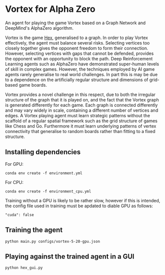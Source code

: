 # Vortex for Alpha Zero
An agent for playing the game Vortex based on a Graph Network and DeepMind's AlphaZero algorithm.

Vortex is the game [Hex](https://en.wikipedia.org/wiki/Hex_(board_game)), generalised to a graph. In order to play Vortex effectively, the agent must balance several risks. Selecting vertices too closely together gives the opponent freedom to form their connection. However, selecting vertices with gaps that cannot be defended, provides the opponent with an opportunity to block the path.
Deep Reinforcement Learning agents such as AlphaZero have demonstrated super-human levels of skill in complex games. However, the techniques employed by AI game agents rarely generalise to real world challenges. In part this is may be due to a dependence on the artificially regular structure and dimensions of grid-based game boards. 

Vortex provides a novel challenge in this respect, due to both the irregular structure of the graph that it is played on, and the fact that the Vortex graph is generated differently for each game. Each graph is connected differently and may vary widely in scale, containing a different number of vertices and edges. A Vortex playing agent must learn strategic patterns without the scaffold of a regular spatial framework such as the grid structure of games like Chess and Go. Furthermore it must learn underlying patterns of vertex connectivity that generalise to random boards rather than fitting to a fixed structure.

## Installing dependencies

For GPU:

`conda env create -f environment.yml`

For CPU:

`conda env create -f environment_cpu.yml`

Training without a GPU is likely to be rather slow, however if this is intended, the config file used in training must be apdated to diable GPU as follows:

`"cuda": false`

## Training the agent

`python main.py configs/vortex-5-20-gpu.json`

## Playing against the trained agent in a GUI

`python hex_gui.py`